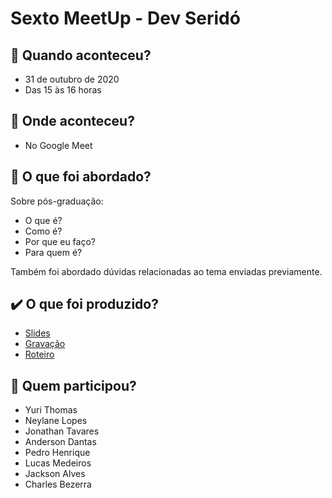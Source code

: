 # Sexto MeetUp - Dev Seridó

## :calendar: Quando aconteceu?

- 31 de outubro de 2020
- Das 15 às 16 horas

## :round_pushpin: Onde aconteceu?

- No Google Meet

## :speech_balloon: O que foi abordado?

Sobre pós-graduação:
- O que é?
- Como é?
- Por que eu faço?
- Para quem é?

Também foi abordado dúvidas relacionadas ao tema enviadas previamente.


## :heavy_check_mark: O que foi produzido?

- [Slides](media/slide.pdf)
- [Gravação](https://drive.google.com/file/d/1xMdXemZ-vpPa9vpUA93qhhIabx_M9R9E/view?usp=sharing)
- [Roteiro](https://docs.google.com/document/d/1spE2qxyl8QLpdcXkNw0bTc3_xScjVPDYENvdyqfB0q8/edit?usp=sharing)

## :handshake: Quem participou?

- Yuri Thomas
- Neylane Lopes
- Jonathan Tavares
- Anderson Dantas
- Pedro Henrique
- Lucas Medeiros
- Jackson Alves
- Charles Bezerra

